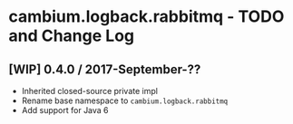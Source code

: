 # cambium.logback.rabbitmq - TODO and Change Log

## [WIP] 0.4.0 / 2017-September-??

- Inherited closed-source private impl
- Rename base namespace to `cambium.logback.rabbitmq`
- Add support for Java 6
